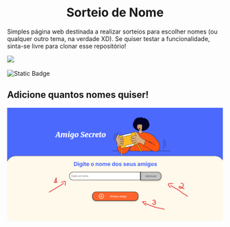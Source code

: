 <h1 align="center"> Sorteio de Nome </h1>

Simples página web destinada a realizar sorteios para escolher nomes (ou qualquer outro tema, na verdade XD).
Se quiser testar a funcionalidade, sinta-se livre para clonar esse repositório!

<img loading="lazy" src="http://img.shields.io/static/v1?label=STATUS&message=FINALIZADO&color=GREEN&style=for-the-badge"/>

![Static Badge](https://img.shields.io/badge/Javascript-HTML-l?logo=javascript)

<h2> Adicione quantos nomes quiser! </h2>

![instruções-de-uso.png](assets%2Finstru%C3%A7%C3%B5es-de-uso.png)
